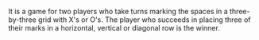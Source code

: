 It is a game for two players who take turns marking the spaces in a three-by-three grid with X's or O's. The player who succeeds in placing three of their marks in a horizontal, vertical or diagonal row is the winner.
